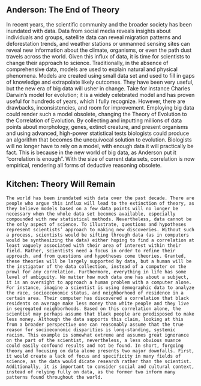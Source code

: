 ## Anderson: The End of Theory ##


In recent years, the scientific community and the broader society has been inundated with data. Data from social media reveals insights about individuals and groups, satellite data can reveal migration patterns and deforestation trends, and weather stations or unmanned sensing sites can reveal new information about the climate, organisms, or even the path dust travels across the world. Given this influx of data, it is time for scientists to change their approach to science. Traditionally, in the absence of comprehensive data, models are used to explain natural and physical phenomena. Models are created using small data set and used to fill in gaps of knowledge and extrapolate likely outcomes. They have been very useful, but the new era of big data will usher in change. Take for instance Charles Darwin’s model for evolution; it is a widely celebrated model and has proven useful for hundreds of years, which I fully recognize. However, there are drawbacks, inconsistencies, and room for improvement. Employing big data could render such a model obsolete, changing the Theory of Evolution to the Correlation of Evolution. By collecting and inputting millions of data points about morphology, genes, extinct creature, and present organisms and using advanced, high-power statistical tests biologists could produce an algorithm that becomes the unequivocal solution to evolution. Biologists will no longer have to rely on a model, with enough data it will practically be fact. This is because in the new world of big data, as Anderson put it “correlation is enough”. With the size of current data sets, correlation is now empirical, rendering all forms of deductive reasoning obsolete. 


## Kitchen: Theory Will Remain ##
	The world has been inundated with data over the past decade. There are people who argue this influx will lead to the extinction of theory, as they believe models based on a few data points will no longer be necessary when the whole data set becomes available, especially compounded with new statistical methods. Nevertheless, data cannot be the only aspect of science. To illustrate, questions and hypotheses represent scientists’ approach to making new discoveries. Without such a process, scientists would be sifting through data (as in computers would be synthesizing the data) either hoping to find a correlation at least vaguely associated with their area of interest within their field. Rather, scientists need a focus in order to refine their approach, and from questions and hypotheses come theories. Granted, these theories will be largely supported by data, but a human will be the instigator of the data collection, instead of a computer on the prowl for any correlation. Furthermore, everything in life has some level of ambiguity. No matter how much data one has about a subject, it is an oversight to approach a human problem with a computer alone. For instance, imagine a scientist is using demographic data to analyze the race, socioeconomic status, and neighborhood of residence in a certain area. Their computer has discovered a correlation that black residents on average make less money than white people and they live in segregated neighborhoods. Based on this correlation alone, the scientist may perhaps assume that black people are predisposed to make less money. Although the data supports this claim, looking at this from a broader perspective one can reasonably assume that the true reason for socioeconomic disparities is long-standing, systemic racism. This example is somewhat extreme and assumes great ignorance on the part of the scientist, nevertheless, a less obvious nuance could easily confound results and not be found. In short, forgoing theory and focusing on data alone presents two major downfalls. First, it would create a lack of focus and specificity in many fields of science, as the data would dicate research rather than the scientist. Additionally, it is important to consider social and cultural context, instead of relying fully on data, as the former two inform many patterns found throughout the world.
 
